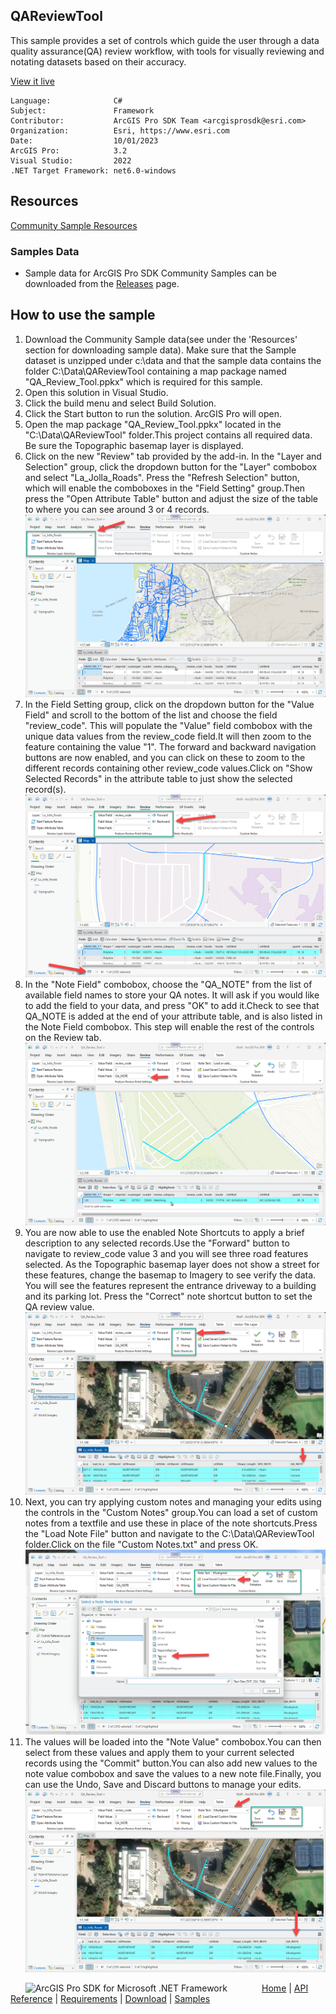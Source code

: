 ## QAReviewTool

<!-- TODO: Write a brief abstract explaining this sample -->
This sample provides a set of controls which guide the user through a data quality assurance(QA) review workflow, with tools for visually reviewing and notating datasets based on their accuracy.  
  


<a href="https://pro.arcgis.com/en/pro-app/sdk/" target="_blank">View it live</a>

<!-- TODO: Fill this section below with metadata about this sample-->
```
Language:              C#
Subject:               Framework
Contributor:           ArcGIS Pro SDK Team <arcgisprosdk@esri.com>
Organization:          Esri, https://www.esri.com
Date:                  10/01/2023
ArcGIS Pro:            3.2
Visual Studio:         2022
.NET Target Framework: net6.0-windows
```

## Resources

[Community Sample Resources](https://github.com/Esri/arcgis-pro-sdk-community-samples#resources)

### Samples Data

* Sample data for ArcGIS Pro SDK Community Samples can be downloaded from the [Releases](https://github.com/Esri/arcgis-pro-sdk-community-samples/releases) page.  

## How to use the sample
<!-- TODO: Explain how this sample can be used. To use images in this section, create the image file in your sample project's screenshots folder. Use relative url to link to this image using this syntax: ![My sample Image](FacePage/SampleImage.png) -->
1. Download the Community Sample data(see under the 'Resources' section for downloading sample data). Make sure that the Sample dataset is unzipped under c:\data and that the sample data contains the folder C:\Data\QAReviewTool containing a map package named "QA_Review_Tool.ppkx" which is required for this sample.
2. Open this solution in Visual Studio.  
3. Click the build menu and select Build Solution.  
4. Click the Start button to run the solution.  ArcGIS Pro will open.  
5. Open the map package "QA_Review_Tool.ppkx" located in the "C:\Data\QAReviewTool" folder.This project contains all required data.  Be sure the Topographic basemap layer is displayed.  
6. Click on the new "Review" tab provided by the add-in.  In the "Layer and Selection" group, click the dropdown button for the "Layer" combobox and select "La_Jolla_Roads".  Press the "Refresh Selection" button, which will enable the comboboxes in the "Field Setting" group.Then press the "Open Attribute Table" button and adjust the size of the table to where you can see around 3 or 4 records.  
![UI](Screenshot/Screenshot1.png)  
7. In the Field Setting group, click on the dropdown button for the "Value Field" and scroll to the bottom of the list and choose the field "review_code".  This will populate the "Value" field combobox with the unique data values from the review_code field.It will then zoom to the feature containing the value "1".  The forward and backward navigation buttons are now enabled, and you can click on these to zoom to the different records containing other review_code values.Click on "Show Selected Records" in the attribute table to just show the selected record(s).  
![UI](Screenshot/Screenshot2.png)  
8. In the "Note Field" combobox, choose the "QA_NOTE" from the list of available field names to store your QA notes.  It will ask if you would like to add the field to your data, and press "OK" to add it.Check to see that QA_NOTE is added at the end of your attribute table, and is also listed in the Note Field combobox.  This step will enable the rest of the controls on the Review tab.  
![UI](Screenshot/Screenshot3.png)  
9. You are now able to use the enabled Note Shortcuts to apply a brief description to any selected records.Use the "Forward" button to navigate to review_code value 3 and you will see three road features selected.  As the Topographic basemap layer does not show a street for these features, change the basemap to Imagery to see verify the data.  You will see the features represent the entrance driveway to a building and its parking lot.  Press the "Correct" note shortcut button to set the QA review value.  
![UI](Screenshot/Screenshot4.png)  
10. Next, you can try applying custom notes and managing your edits using the controls in the "Custom Notes" group.You can load a set of custom notes from a textfile and use these in place of the note shortcuts.Press the "Load Note File" button and navigate to the C:\Data\QAReviewTool folder.Click on the file "Custom Notes.txt" and press OK.  
![UI](Screenshot/Screenshot5.png)  
11. The values will be loaded into the "Note Value" combobox.You can then select from these values and apply them to your current selected records using the "Commit" button.You can also add new values to the note value combobox and save the values to a new note file.Finally, you can use the Undo, Save and Discard buttons to manage your edits.  
![UI](Screenshot/Screenshot6.png)  
  

<!-- End -->

&nbsp;&nbsp;&nbsp;&nbsp;&nbsp;&nbsp;<img src="https://esri.github.io/arcgis-pro-sdk/images/ArcGISPro.png"  alt="ArcGIS Pro SDK for Microsoft .NET Framework" height = "20" width = "20" align="top"  >
&nbsp;&nbsp;&nbsp;&nbsp;&nbsp;&nbsp;&nbsp;&nbsp;&nbsp;&nbsp;&nbsp;&nbsp;
[Home](https://github.com/Esri/arcgis-pro-sdk/wiki) | <a href="https://pro.arcgis.com/en/pro-app/latest/sdk/api-reference" target="_blank">API Reference</a> | [Requirements](https://github.com/Esri/arcgis-pro-sdk/wiki#requirements) | [Download](https://github.com/Esri/arcgis-pro-sdk/wiki#installing-arcgis-pro-sdk-for-net) | <a href="https://github.com/esri/arcgis-pro-sdk-community-samples" target="_blank">Samples</a>
